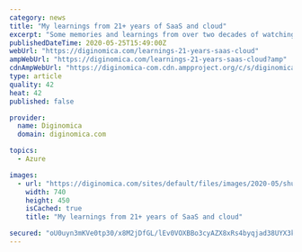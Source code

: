 ```yaml
---
category: news
title: "My learnings from 21+ years of SaaS and cloud"
excerpt: "Some memories and learnings from over two decades of watching the evolution of SaaS and cloud computing, as told to SaaShimi's Aznaur Midov"
publishedDateTime: 2020-05-25T15:49:00Z
webUrl: "https://diginomica.com/learnings-21-years-saas-cloud"
ampWebUrl: "https://diginomica.com/learnings-21-years-saas-cloud?amp"
cdnAmpWebUrl: "https://diginomica-com.cdn.ampproject.org/c/s/diginomica.com/learnings-21-years-saas-cloud?amp"
type: article
quality: 42
heat: 42
published: false

provider:
  name: Diginomica
  domain: diginomica.com

topics:
  - Azure

images:
  - url: "https://diginomica.com/sites/default/files/images/2020-05/shutterstock-Tashatuvango-153881801.jpg"
    width: 740
    height: 450
    isCached: true
    title: "My learnings from 21+ years of SaaS and cloud"

secured: "oU0uyn3mKVe0tp30/x8M2jDfGL/lEv0VOXBBo3cyAZX8xRs4byqjad38UYX3kbmmAN0YpfS1E2MdG+W3dg9vmdzU//2in6st6Z041OQ2f5OeTkFcY3Gty7wTe3bAVEQe2Dt34Rsxv0t5g6B9Tauq1e+tnMMCwNtVf+itoLm64W3BNaSunU8yuciUBIZlWKWi2Sk/aKjpiVZbTksN1ruAvYs5psRcj1dwS6rGkZqMbCc7iSsCTSdDIDH3gNjp6L0AEdjP+378Mcw7gi0pDPnz/5LoeiGb+wTnaRG6wr7+sL6BvaATrUpZKtnudLTtIEyqDNlko7NAzJnvsas2Td4JXdxuNWTiLcrSUoBbeL6A75TqPEuXqR7Uho1ki6W9N02WuCbcCnQq/eVwrTl49F99tFrIzNHcwwf9ZHg9O2P/99ODXm/dm4JnSniQU7ZvGCM8uKnLDjxv3mSTdNXsyP2LvpXBnU8ugEcqK/Mx4pO42Bo=;S1ZD+3NPRB7ZYO/9QzFdZg=="
---
```


